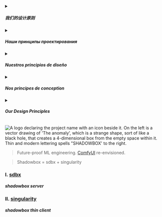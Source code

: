<details><summary> 
  
##### 我们的设计原则</div>
</summary>

##

> ##### 1 人道。</span>
> ##### 2 为所有人构建。
> ##### 3 分享和提升。
> ##### 4 平衡游戏和智慧。
> ##### 5 简化。
##
</details>

<details><summary>
  
##### Наши принципы проектирования </div>
</summary>

##
> ##### 1 Будьте гуманны.</span>
> ##### 2 Стройте для всех.
> ##### 3 Делитесь и поднимайтесь.
> ##### 4 Баланс игры и мудрости.
5 Упростите.
##
</details>

<details><summary>

##### Nuestros principios de diseño </div>
</summary>

##
> ##### 1 Sé humano.</span>
> ##### 2 Construir para todos.
> ##### 3 Comparte y eleva.
> ##### 4 Juego de equilibrio y sabiduría.
> ##### 5 Simplificar.
##
</details>

<details><summary>

##### Nos principes de conception </div>
</summary>

##
> ##### 1 Sois humain.</span>
> ##### 2 Construisez pour tous.
> ##### 3 Partagez et élevez.
> ##### 4 Équilibre jeu et sagesse.
> ##### 5 Simplifiez.
##
</details>

<details><summary>

##### Our Design Principles  </div>
</summary>

##
> ##### 1 Be humane.</span>
> ##### 2 Build for all.
> ##### 3 Share and elevate.
> ##### 4 Balance play and wisdom.
> ##### 5 Simplify.
##
</details>



![A logo declaring the project name with an icon beside it. On the left is a vector drawing of 'The anomaly', which is a strange shape, sort of like a black hole, that creates a 4-dimensional box from the empty space within it. Thin and modern lettering spells "SHADOWBOX' to the right.](https://github.com/user-attachments/assets/7ca16a7b-0826-4e1d-b6ac-e00c443d4777)

> Future-proof ML engineering. [ComfyUI](https://github.com/comfyanonymous/ComfyUI) re-envisioned.

> Shadowbox = sdbx + singularity

### I. [sdbx](https://github.com/darkshapes/sdbx)
##### shadowbox server

### II. [singularity](https://github.com/darkshapes/singularity)
##### shadowbox thin client
